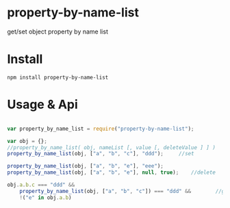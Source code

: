 # property-by-name-list
get/set object property by name list

# Install
```
npm install property-by-name-list
```

# Usage & Api
```javascript

var property_by_name_list = require("property-by-name-list");

var obj = {};
//property_by_name_list( obj, nameList [, value [, deleteValue ] ] )
property_by_name_list(obj, ["a", "b", "c"], "ddd");		//set

property_by_name_list(obj, ["a", "b", "e"], "eee");
property_by_name_list(obj, ["a", "b", "e"], null, true);	//delete

obj.a.b.c === "ddd" &&
	property_by_name_list(obj, ["a", "b", "c"]) === "ddd" &&		//get
	!("e" in obj.a.b)

```
